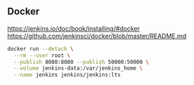 ## Docker

https://jenkins.io/doc/book/installing/#docker
https://github.com/jenkinsci/docker/blob/master/README.md

```bash
docker run --detach \
  --rm --user root \
  --publish 8080:8080 --publish 50000:50000 \
  --volume jenkins-data:/var/jenkins_home \
  --name jenkins jenkins/jenkins:lts
```
